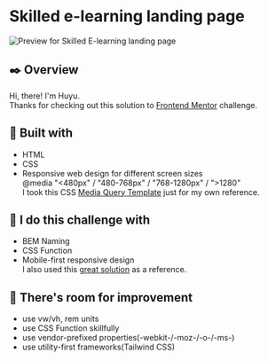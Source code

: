 # Skilled e-learning landing page
![Preview for Skilled E-learning landing page]()

## :black_nib: Overview
Hi, there! I'm Huyu. </br>
Thanks for checking out this solution to [Frontend Mentor](https://www.frontendmentor.io/challenges/skilled-elearning-landing-page-S1ObDrZ8q) challenge.</br>

## :wrench: Built with
- HTML
- CSS
- Responsive web design for different screen sizes </br>
@media "<480px" / "480-768px" / "768-1280px" / ">1280" </br>
I took this CSS [Media Query Template](https://gist.github.com/mavieth/e0c8fdcb72a30d85f57a) just for my own reference.

## :hammer: I do this challenge with
- BEM Naming
- CSS Function
- Mobile-first responsive design </br>
I also used this [great solution](https://github.com/Bayoumi-dev/Skilled-e-learning-landing-page) as a reference.

## :scroll: There's room for improvement
- use vw/vh, rem units
- use CSS Function skillfully
- use vendor-prefixed properties(-webkit-/-moz-/-o-/-ms-)
- use utility-first frameworks(Tailwind CSS)
